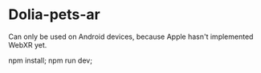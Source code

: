 # Dolia-pets-ar

Can only be used on Android devices, because Apple hasn't implemented WebXR yet.

npm install;
npm run dev;
